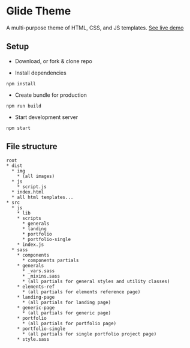 # Glide Theme

A multi-purpose theme of HTML, CSS, and JS templates.
[See live demo](http://ui.maurojflores.com/glide/dist/)

## Setup
* Download, or fork & clone repo

* Install dependencies
```text 
npm install
``` 
* Create bundle for production
```text 
npm run build
```
* Start development server 
```text
npm start
```

## File structure
```text
root
* dist
  * img
    * (all images)
  * js
    * script.js
  * index.html
  * all html templates...
* src
  * js
    * lib
    * scripts
      * generals
      * landing
      * portfolio
      * portfolio-single
    * index.js
  * sass
    * components
      * components partials
    * generals
      * _vars.sass
      * _mixins.sass
      * (all partials for general styles and utility classes)
    * elements-ref
      * (all partials for elements reference page)
    * landing-page
      * (all partials for landing page)
    * generic-page
      * (all partials for generic page)
    * portfolio
      * (all partials for portfolio page)
    * portfolio-single
      * (all partials for single portfolio project page)
    * style.sass
```

